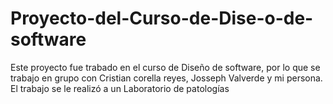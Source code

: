 # Proyecto-del-Curso-de-Dise-o-de-software
Este proyecto fue trabado en el curso de Diseño de software, por lo que se trabajo en grupo con Cristian corella reyes, Josseph Valverde y mi persona. El trabajo se le realizó a un Laboratorio de patologías
